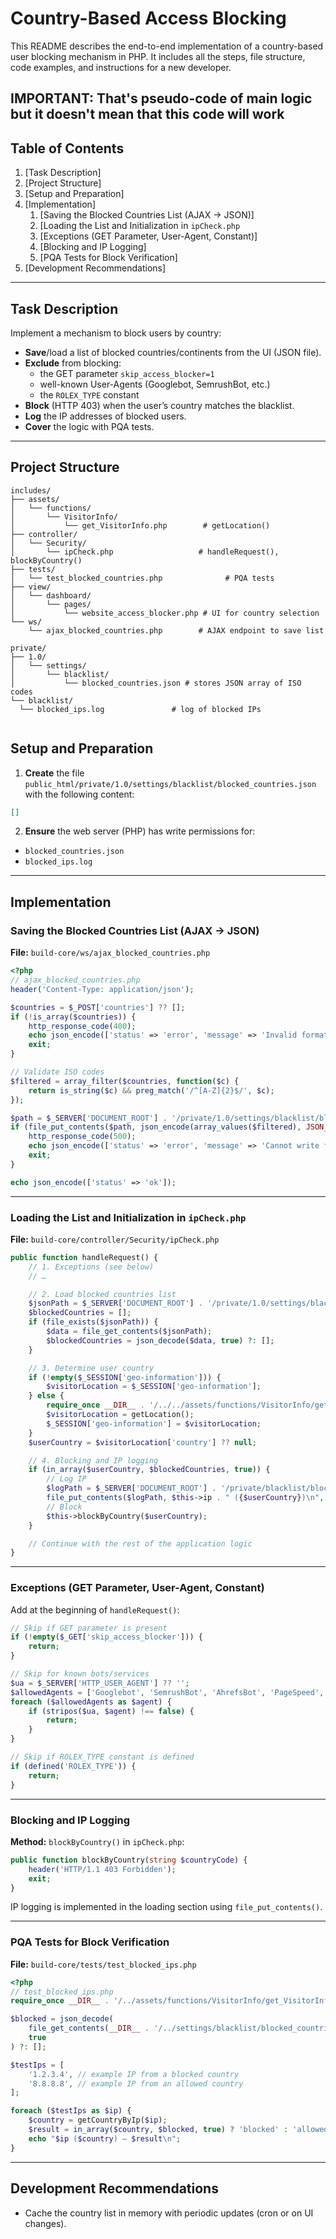 # Country-Based Access Blocking

This README describes the end-to-end implementation of a country-based user blocking mechanism in PHP. It includes all the steps, file structure, code examples, and instructions for a new developer.

IMPORTANT: That's pseudo-code of main logic but it doesn't mean that this code will work
---

## Table of Contents

1. [Task Description]
2. [Project Structure]
3. [Setup and Preparation]
4. [Implementation]
   1. [Saving the Blocked Countries List (AJAX → JSON)]
   2. [Loading the List and Initialization in `ipCheck.php` 
   3. [Exceptions (GET Parameter, User-Agent, Constant)]
   4. [Blocking and IP Logging]
   5. [PQA Tests for Block Verification]
5. [Development Recommendations]

---

## Task Description

Implement a mechanism to block users by country:

- **Save**/load a list of blocked countries/continents from the UI (JSON file).  
- **Exclude** from blocking:  
  - the GET parameter `skip_access_blocker=1`  
  - well-known User-Agents (Googlebot, SemrushBot, etc.)  
  - the `ROLEX_TYPE` constant  
- **Block** (HTTP 403) when the user’s country matches the blacklist.  
- **Log** the IP addresses of blocked users.  
- **Cover** the logic with PQA tests.

---

## Project Structure
```code
includes/
├── assets/
│   └── functions/
│       └── VisitorInfo/
│           └── get_VisitorInfo.php        # getLocation()
├── controller/
│   └── Security/
│       └── ipCheck.php                   # handleRequest(), blockByCountry()
├── tests/
│   └── test_blocked_countries.php              # PQA tests
├── view/
│   └── dashboard/
│       └── pages/
│           └── website_access_blocker.php # UI for country selection
└── ws/
    └── ajax_blocked_countries.php        # AJAX endpoint to save list

private/
├── 1.0/
│   └── settings/
│       └── blacklist/
│           └── blocked_countries.json # stores JSON array of ISO codes
└── blacklist/
  └── blocked_ips.log               # log of blocked IPs


```

## Setup and Preparation

1. **Create** the file `public_html/private/1.0/settings/blacklist/blocked_countries.json` with the following content:

```json
[]
```

2. **Ensure** the web server (PHP) has write permissions for:

* `blocked_countries.json`
* `blocked_ips.log`

---

## Implementation

### Saving the Blocked Countries List (AJAX → JSON)

**File:** `build-core/ws/ajax_blocked_countries.php`

```php
<?php
// ajax_blocked_countries.php
header('Content-Type: application/json');

$countries = $_POST['countries'] ?? [];
if (!is_array($countries)) {
    http_response_code(400);
    echo json_encode(['status' => 'error', 'message' => 'Invalid format']);
    exit;
}

// Validate ISO codes
$filtered = array_filter($countries, function($c) {
    return is_string($c) && preg_match('/^[A-Z]{2}$/', $c);
});

$path = $_SERVER['DOCUMENT_ROOT'] . '/private/1.0/settings/blacklist/blocked_countries.json';
if (file_put_contents($path, json_encode(array_values($filtered), JSON_PRETTY_PRINT)) === false) {
    http_response_code(500);
    echo json_encode(['status' => 'error', 'message' => 'Cannot write file']);
    exit;
}

echo json_encode(['status' => 'ok']);
```

---

### Loading the List and Initialization in `ipCheck.php`

**File:** `build-core/controller/Security/ipCheck.php`

```php
public function handleRequest() {
    // 1. Exceptions (see below)
    // …

    // 2. Load blocked countries list
    $jsonPath = $_SERVER['DOCUMENT_ROOT'] . '/private/1.0/settings/blacklist/blocked_countries.json';
    $blockedCountries = [];
    if (file_exists($jsonPath)) {
        $data = file_get_contents($jsonPath);
        $blockedCountries = json_decode($data, true) ?: [];
    }

    // 3. Determine user country
    if (!empty($_SESSION['geo-information'])) {
        $visitorLocation = $_SESSION['geo-information'];
    } else {
        require_once __DIR__ . '/../../assets/functions/VisitorInfo/get_VisitorInfo.php';
        $visitorLocation = getLocation();
        $_SESSION['geo-information'] = $visitorLocation;
    }
    $userCountry = $visitorLocation['country'] ?? null;

    // 4. Blocking and IP logging
    if (in_array($userCountry, $blockedCountries, true)) {
        // Log IP
        $logPath = $_SERVER['DOCUMENT_ROOT'] . '/private/blacklist/blocked_ips.log';
        file_put_contents($logPath, $this->ip . " ({$userCountry})\n", FILE_APPEND);
        // Block
        $this->blockByCountry($userCountry);
    }

    // Continue with the rest of the application logic
}
```

---

### Exceptions (GET Parameter, User-Agent, Constant)

Add at the beginning of `handleRequest()`:

```php
// Skip if GET parameter is present
if (!empty($_GET['skip_access_blocker'])) {
    return;
}

// Skip for known bots/services
$ua = $_SERVER['HTTP_USER_AGENT'] ?? '';
$allowedAgents = ['Googlebot', 'SemrushBot', 'AhrefsBot', 'PageSpeed', 'AdsBot', 'bingbot'];
foreach ($allowedAgents as $agent) {
    if (stripos($ua, $agent) !== false) {
        return;
    }
}

// Skip if ROLEX_TYPE constant is defined
if (defined('ROLEX_TYPE')) {
    return;
}
```

---

### Blocking and IP Logging

**Method:** `blockByCountry()` in `ipCheck.php`:

```php
public function blockByCountry(string $countryCode) {
    header('HTTP/1.1 403 Forbidden');
    exit;
}
```

IP logging is implemented in the loading section using `file_put_contents()`.

---

### PQA Tests for Block Verification

**File:** `build-core/tests/test_blocked_ips.php`

```php
<?php
// test_blocked_ips.php
require_once __DIR__ . '/../assets/functions/VisitorInfo/get_VisitorInfo.php';

$blocked = json_decode(
    file_get_contents(__DIR__ . '/../settings/blacklist/blocked_countries.json'),
    true
) ?: [];

$testIps = [
    '1.2.3.4', // example IP from a blocked country
    '8.8.8.8', // example IP from an allowed country
];

foreach ($testIps as $ip) {
    $country = getCountryByIp($ip);
    $result = in_array($country, $blocked, true) ? 'blocked' : 'allowed';
    echo "$ip ($country) — $result\n";
}
```

---

## Development Recommendations

* Cache the country list in memory with periodic updates (cron or on UI changes).
